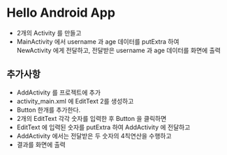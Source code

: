 # Hello Android App
* 2개의 Activity 를 만들고
* MainActivity 에서 username 과 age 데이터를 putExtra 하여    
NewActivity 에게 전달하고, 전달받은 username 과 age 데이터를 화면에 출력

## 추가사항
* AddActivity 를 프로젝트에 추가
* activity_main.xml 에 EditText 2를 생성하고
* Button 한개를 추가한다.
* 2개의 EditText 각각 숫자를 입력한 후 Button 을 클릭하면
* EditText 에 입력된 숫자를 putExtra 하여 AddActivity 에 전달하고
* AddActivity 에서는 전달받은 두 숫자의 4칙연산을 수행하고
* 결과를 화면에 출력